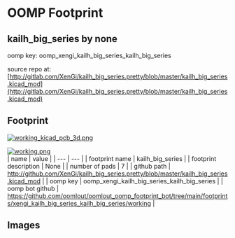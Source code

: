 # OOMP Footprint  
## kailh_big_series  by none  
  
oomp key: oomp_xengi_kailh_big_series_kailh_big_series  
  
source repo at: [http://gitlab.com/XenGi/kailh_big_series.pretty/blob/master/kailh_big_series.kicad_mod](http://gitlab.com/XenGi/kailh_big_series.pretty/blob/master/kailh_big_series.kicad_mod)  
## Footprint  
  
[![working_kicad_pcb_3d.png](working_kicad_pcb_3d_600.png)](working_kicad_pcb_3d.png)  
  
[![working.png](working_600.png)](working.png)  
| name | value | 
| --- | --- | 
| footprint name | kailh_big_series | 
| footprint description | None | 
| number of pads | 7 | 
| github path | http://github.com/XenGi/kailh_big_series.pretty/blob/master/kailh_big_series.kicad_mod | 
| oomp key | oomp_xengi_kailh_big_series_kailh_big_series | 
| oomp bot github | https://github.com/oomlout/oomlout_oomp_footprint_bot/tree/main/footprints/xengi_kailh_big_series_kailh_big_series/working | 
## Images  
